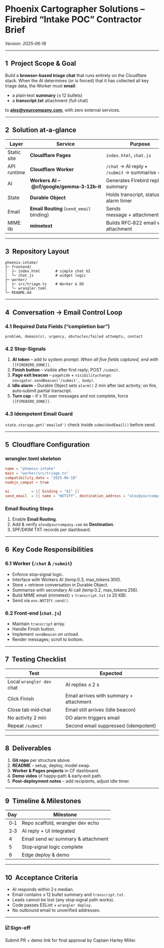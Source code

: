 # Phoenix Cartographer Solutions – Firebird “Intake POC” Contractor Brief

*Version: 2025‑06‑18*

---

## 1  Project Scope & Goal

Build a **browser‑based triage chat** that runs entirely on the Cloudflare stack.
When the AI determines (or is forced) that it has collected all key triage data, the Worker must **email**:

* a plain‑text **summary** (≤ 12 bullets)
* a **transcript.txt** attachment (full chat)

to **[alex@yourcompany.com](mailto:alex@yourcompany.com)**, with zero external services.

---

## 2  Solution at‑a‑glance

| Layer       | Service                                    | Purpose                                              |
| ----------- | ------------------------------------------ | ---------------------------------------------------- |
| Static site | **Cloudflare Pages**                       | `index.html`, `chat.js`                              |
| API runtime | **Cloudflare Worker**                      | `/chat` → AI reply  •  `/submit` → summarise + email |
| AI          | **Workers AI – @cf/google/gemma‑3‑12b‑it** | Generates Firebird replies & summary                 |
| State       | **Durable Object**                         | Holds transcript, status, alarm timer                |
| Email       | **Email Routing** (`send_email` binding)   | Sends message + attachment                           |
| MIME lib    | **mimetext**                               | Builds RFC‑822 email with attachment                 |

---

## 3  Repository Layout

```
phoenix-intake/
├─ frontend/
│  ├─ index.html       # simple chat UI
│  └─ chat.js          # widget logic
├─ worker/
│  ├─ src/triage.ts    # Worker & DO
│  └─ wrangler.toml
└─ README.md
```

---

## 4  Conversation → Email Control Loop

### 4.1 Required Data Fields (“completion bar”)

```
problem, domain(s), urgency, obstacles/failed attempts, contact
```

### 4.2 Stop‑Signals

1. **AI token** – add to system prompt:
   *When all five fields captured, end with* `[[FIREBIRD_DONE]]`.
2. **Finish button** – visible after first reply; POST `/submit`.
3. **Page exit beacon** – `pagehide` + `visibilitychange`:
   `navigator.sendBeacon('/submit', body)`.
4. **Idle alarm** – Durable Object sets `alarm()` 2 min after last activity; on fire, auto‑submit partial transcript.
5. **Turn cap** – if ≥ 10 user messages and not complete, force `[[FIREBIRD_DONE]]`.

### 4.3 Idempotent Email Guard

`state.storage.get('emailed')` check inside `submitAndEmail()` before send.

---

## 5  Cloudflare Configuration

### wrangler.toml skeleton

```toml
name = "phoenix-intake"
main = "worker/src/triage.ts"
compatibility_date = "2025-06-18"
nodejs_compat = true

ai          = [{ binding = "AI" }]
send_email  = [{ name = "NOTIFY", destination_address = "alex@yourcompany.com" }]
```

### Email Routing Steps

1. Enable **Email Routing**.
2. Add & verify `alex@yourcompany.com` as **Destination**.
3. SPF/DKIM TXT records per dashboard.

---

## 6  Key Code Responsibilities

### 6.1 Worker (`/chat` & `/submit`)

* Enforce stop‑signal logic.
* Interface with Workers AI (temp 0.3, max\_tokens 300).
* Store + retrieve conversation in Durable Object.
* Summarise with secondary AI call (temp 0.2, max\_tokens 256).
* Build MIME email (mimetext) + `transcript.txt` (≤ 20 KB).
* Send via `env.NOTIFY.send()`.

### 6.2 Front‑end (`chat.js`)

* Maintain `transcript` array.
* Handle Finish button.
* Implement `sendBeacon` on unload.
* Render messages; scroll to bottom.

---

## 7  Testing Checklist

| Test                      | Expected                                |
| ------------------------- | --------------------------------------- |
| Local `wrangler dev` chat | AI replies ≤ 2 s                        |
| Click Finish              | Email arrives with summary + attachment |
| Close tab mid‑chat        | Email still arrives (idle beacon)       |
| No activity 2 min         | DO alarm triggers email                 |
| Repeat `/submit`          | Second email suppressed (idempotent)    |

---

## 8  Deliverables

1. **Git repo** per structure above.
2. **README** – setup, deploy, model swap.
3. **Worker & Pages projects** in CF dashboard.
4. **Demo video** of happy‑path & early‑exit path.
5. **Post‑deployment notes** – add recipients, adjust idle timer.

---

## 9  Timeline & Milestones

| Day  | Milestone                          |
| ---- | ---------------------------------- |
|  0‑1 | Repo scaffold, wrangler dev echo   |
|  2‑3 | AI reply + UI integrated           |
|  4   | Email send w/ summary & attachment |
|  5   | Stop‑signal logic complete         |
|  6   | Edge deploy & demo                 |

---

## 10  Acceptance Criteria

* AI responds within 2 s median.
* Email contains ≤ 12 bullet summary and `transcript.txt`.
* Leads cannot be lost (any stop‑signal path works).
* Code passes ESLint + `wrangler deploy`.
* No outbound email to unverified addresses.

---

### ☑️ Sign‑off

Submit PR + demo link for final approval by Captain Harley Miller.

